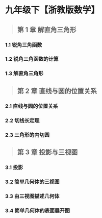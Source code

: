 # 九年级下【浙教版数学】

<a class="dwz-btn-print-pdf" href="_media/pdf/math_9b.pdf" target="_blank"></a>

> ## 第 1 章 解直角三角形

### 1.1 锐角三角函数

### 1.2 锐角三角函数的计算

### 1.3 解直角三角形

> ## 第 2 章 直线与圆的位置关系

### 2.1 直线与圆的位置关系

### 2.2 切线长定理

### 2.3 三角形的内切圆

> ## 第 3 章 投影与三视图

### 3.1 投影

### 3.2 简单几何体的三视图

### 3.3 由三视图描述几何体

### 3.4 简单几何体的表面展开图
